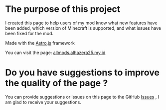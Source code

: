 # The purpose of this project
<p>I created this page to help users of my mod know what new features have been added, which version of Minecraft is supported, and what issues have been fixed for the mod.</p>
<p>Made with the <a href="https://astro.build/">Astro.js</a> framework</p>
<p>You can visit the page: <a href="https://allmods.alhazera25.my.id">allmods.alhazera25.my.id</a></p>

# Do you have suggestions to improve the quality of the page ?
<p>You can provide suggestions or issues on this page to the GitHub <a href="https://github.com/albaniahazera/page-mods/issues">Issues</a> , I am glad to receive your suggestions.</p>
